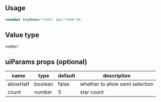 ## Usage

```jsx
<number keyName="rate" ui="rate"/>
```

<!-- STORY -->

## Value type

```js
number
```

## uiParams props (optional)

<table>
  <thead>
    <tr>
      <th>name</th>
      <th>type</th>
      <th>default</th>
      <th>description</th>
    </tr>
  </thead>
  <tbody>
    <tr>
      <td>allowHalf</td>
      <td>boolean</td>
      <td>false</td>
      <td>whether to allow semi selection</td>
    </tr>
    <tr>
      <td>count</td>
      <td>number</td>
      <td>5</td>
      <td>star count</td>
    </tr>
  </tbody>
</table>